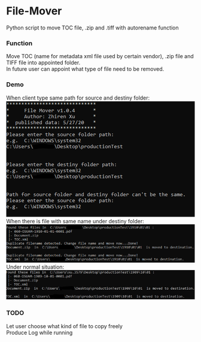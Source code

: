 # File-Mover
Python script to move TOC file, .zip and .tiff with autorename function  
### Function
Move TOC (name for metadata xml file used by certain vendor), .zip file and TIFF file into appointed folder.  
In future user can appoint what type of file need to be removed.  
### Demo
When client type same path for source and destiny folder:  
![file path protection](https://github.com/ZhirenXu/File-Mover/blob/master/folder%20path%20protection.PNG)  
When there is file with same name under destiny folder:  
![conflict demo](https://github.com/ZhirenXu/File-Mover/blob/master/conflict.png)  
Under normal situation:
![normal demo](https://github.com/ZhirenXu/File-Mover/blob/master/normal.jpg)  
### TODO
Let user choose what kind of file to copy freely  
Produce Log while running
